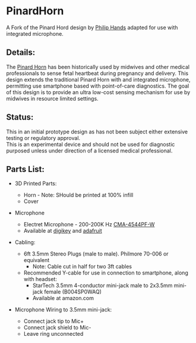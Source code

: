 # PinardHorn

A Fork of the Pinard Hord design by [Philip Hands](http://things.hands.com/thing/foetoscope/) adapted for use with integrated microphone. 


## Details:

The [Pinard Horn](https://en.wikipedia.org/wiki/Pinard_horn) has been historically used by midwives and other 
medical professionals to sense fetal heartbeat during pregnancy and delivery.   This design extends the traditional
Pinard Horn with and integrated microphone, permitting use smartphone based with point-of-care diagnostics.  The goal
of this design is to provide an ultra low-cost sensing mechanism for use by midwives in resource limited settings.


## Status:  

This in an initial prototype design as has not been subject either extensive testing or regulatory approval.  
This is an experimental device and should not be used for diagnostic purposed unless under direction of a licensed 
medical professional.

## Parts List:

- 3D Printed Parts:
  - Horn - Note:  SHould be printed at 100% infill
  - Cover
- Microphone
  - Electret Microphone - 200-200K Hz [CMA-4544PF-W](https://cdn-shop.adafruit.com/datasheets/CMA-4544PF-W.pdf)
  - Available at [digikey](https://www.digikey.com/products/en?keywords=CMA-4544PF-W) and [adafruit](https://www.adafruit.com/product/1064)
- Cabling:
  - 6ft 3.5mm Stereo Plugs (male to male).  Philmore 70-006 or equivalent
    - Note:  Cable cut in half for two 3ft cables
  - Recommended Y-cable for use in connection to smartphone, along with headset:  
    - StarTech 3.5mm 4-conductor mini-jack male to 2x3.5mm mini-jack female (B004SP0WAQ) 
    - Available at amazon.com
    
- Microphone Wiring to 3.5mm mini-jack:
  - Connect  jack tip to Mic+
  - Connect  jack shield to Mic-
  - Leave ring unconnected

